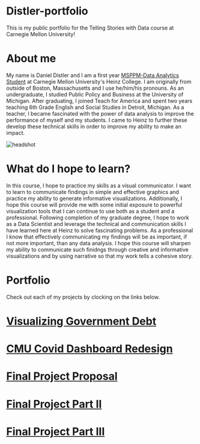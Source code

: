 # Distler-portfolio
This is my public portfolio for the Telling Stories with Data course at Carnegie Mellon University!

# About me 
My name is Daniel Distler and I am a first year [MSPPM-Data Analytics Student](https://www.heinz.cmu.edu/programs/public-policy-management-master/data-analytics) at Carnegie Mellon University's Heinz College. I am originally from outside of Boston, Massachusetts and I use he/him/his pronouns. As an undergraduate, I studied Public Policy and Business at the University of Michigan. After graduating, I joined Teach for America and spent two years teaching 6th Grade English and Social Studies in Detroit, Michigan. As a teacher, I became fascinated with the power of data analysis to improve the performance of myself and my students. I came to Heinz to further these develop these technical skills in order to improve my ability to make an impact. 

![headshot](https://media-exp1.licdn.com/dms/image/C4D03AQE3i-mz4J9WNg/profile-displayphoto-shrink_800_800/0/1593014139620?e=1617840000&v=beta&t=LZ0Va6WgnsKkUo3paS0lJ1XNz2scjRJE-Wp4Aqas_fg)

# What do I hope to learn?
In this course, I hope to practice my skills as a visual communicator. I want to learn to communicate findings in simple and effective graphics and practice my ability to generate informative visualizations. Additionally, I hope this course will provide me with some initial exposure to powerful visualization tools that I can continue to use both as a student and a professional. Following completion of my graduate degree, I hope to work as a Data Scientist and leverage the technical and communication skills I have learned here at Heinz to solve fascinating problems. As a professional I know that effectively communicating my findings will be as important, if not more important, than any data analysis. I hope this course will sharpen my ability to communicate such finidngs through creative and informative visualizations and by using narrative so that my work tells a cohesive story. 

# Portfolio 
Check out each of my projects by clocking on the links below.

# [Visualizing Government Debt](/dataviz2.md)

# [CMU Covid Dashboard Redesign](/CMU_Covid_Data.md)

# [Final Project Proposal](/final_project_DanielDistler.md)

# [Final Project Part II](/FinalprojectII.md)

# [Final Project Part III](/FinalprojectIII.md)
